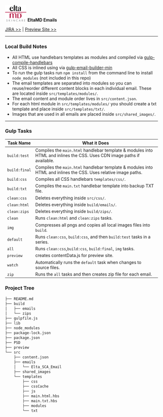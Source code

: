 <img src="preview/assets/images/header_logo_2x.png" alt="" width="70"/> **EltaMD Emails**

[JIRA >>](https://hogarthdigital.atlassian.net/browse/CTUS-320) | 
[Preview Site >>](https://www.campaign.hogarthww.digital/ctus-colgate/colgate-h207077/preview/categories/eng/index.html)

---
### Local Build Notes

- All HTML use handlebars templates as modules and compiled via [gulp-compile-handlebars](https://www.npmjs.com/package/gulp-compile-handlebars)
- All CSS is inlined using via [gulp-email-builder-min](https://www.npmjs.com/package/gulp-email-builder-min)
- To run the gulp tasks run `npm install` from the command line to install `node_modules` (not included in this repo)
- The email templates are separated into modules so you can reuse/reorder different content blocks in each individual email. These are located inside `src/templates/modules/`.
- The email content and module order lives in `src/content.json`.
- For each html module in `src/templates/modules/` you should create a txt template and place inside `src/templates/txt/`.
- Images that are used in all emails are placed inside `src/shared_images/`.

---
### Gulp Tasks

Task Name     | What it Does
--------------|-----------
`build:test`  | Compiles the `main.html` handlebar template & modules into HTML and inlines the CSS. Uses CDN image paths if available.
`build:final` | Compiles the `main.html` handlebar template & modules into HTML and inlines the CSS. Uses relative image paths.
`build:css`   | Compiles all CSS handlebars `templates/css/`.
`build:txt`   | Compiles the `main.txt` handlebar template into backup TXT file.
`clean:css`   | Deletes everything inside `src/css/`.
`clean:html`  | Deletes everything inside `build/emails/`.
`clean:zips`  | Deletes everything inside `build/zips/`.
`clean`       | Runs  `clean:html` and `clean:zips` tasks.
`img`         | Compresses all pngs and copies all local images files into `build`.
`default`     | Runs `clean:css`, `build:css`, and then `build:test` tasks in a series.
`all`         | Runs `clean:css`,`build:css`, `build:final`, `img` tasks.
`preview`     | creates contentData.js for preview site.
`watch`       | Automatically runs the `default` task when changes to source files.
`zip`         | Runs the `all` tasks and then creates zip file for each email.

### Project Tree
```
├── README.md
├── build
│   ├── emails
│   └── zips
├── gulpfile.js
├── lib
├── node_modules
├── package-lock.json
├── package.json
├── PSD
├── preview
└── src
    ├── content.json
    ├── emails
    │   └── Elta_SCA_Email
    ├── shared_images
    └── templates
        ├── css
        ├── cssCache
        ├── js
        ├── main.html.hbs
        ├── main.txt.hbs
        ├── modules
        └── txt
```